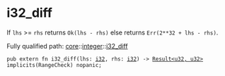 # i32_diff

If `lhs` >= `rhs` returns `Ok(lhs - rhs)` else returns `Err(2**32 + lhs - rhs)`.

Fully qualified path: [core](./core.md)::[integer](./core-integer.md)::[i32_diff](./core-integer-i32_diff.md)

<pre><code class="language-cairo">pub extern fn i32_diff(lhs: <a href="core-integer-i32.html">i32</a>, rhs: <a href="core-integer-i32.html">i32</a>) -&gt; <a href="core-result-Result.html">Result&lt;u32, u32&gt;</a> implicits(RangeCheck) nopanic;</code></pre>

